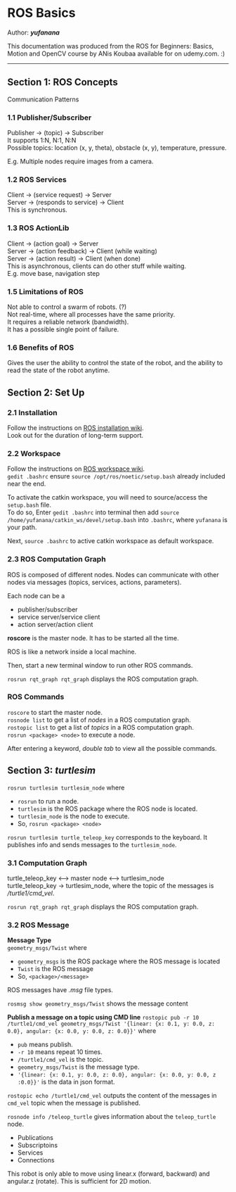 # ROS Basics

Author: __*yufanana*__

This documentation was produced from the ROS for Beginners: Basics, Motion and OpenCV course by ANis Koubaa available for on udemy.com. :)
</br>
____

## Section 1: ROS Concepts

Communication Patterns

### 1.1 Publisher/Subscriber
Publisher ->  (topic) -> Subscriber </br>
It supports 1:N, N:1, N:N </br>
Possible topics: location (x, y, theta), obstacle (x, y), temperature, pressure.

E.g. Multiple nodes require images from a camera.

### 1.2 ROS Services
Client -> (service request) -> Server </br>
Server -> (responds to service) -> Client </br>
This is synchronous.

### 1.3 ROS ActionLib
Client -> (action goal) -> Server </br>
Server -> (action feedback) -> Client (while waiting) </br>
Server -> (action result) -> Client (when done) </br>
This is asynchronous, clients can do other stuff while waiting.</br>
E.g. move base, navigation step

### 1.5 Limitations of ROS
Not able to control a swarm of robots. (?)</br>
Not real-time, where all processes have the same priority. </br>
It requires a reliable network (bandwidth). </br>
It has a possible single point of failure. </br>

### 1.6 Benefits of ROS
Gives the user the ability to control the state of the robot, and the ability to read the state of the robot anytime.

## Section 2: Set Up
### 2.1 Installation
Follow the instructions on [ROS installation wiki](http://wiki.ros.org/ROS/Installation_). </br>
Look out for the duration of long-term support.

### 2.2 Workspace
Follow the instructions on [ROS workspace wiki](https://wiki.ros.org/ROS/Tutorials/InstallingandConfiguringROSEnvironment). </br>
`gedit .bashrc` ensure `source /opt/ros/noetic/setup.bash` already included near the end. </br>

To activate the catkin workspace, you will need to source/access the `setup.bash` file. </br>
To do so, Enter `gedit .bashrc` into terminal then add `source /home/yufanana/catkin_ws/devel/setup.bash` into `.bashrc`, where `yufanana` is your path.

Next, `source .bashrc` to active catkin workspace as default workspace.

### 2.3 ROS Computation Graph
ROS is composed of different nodes. Nodes can communicate with other nodes via messages (topics, services, actions, parameters). 

Each node can be a 
- publisher/subscriber
- service server/service client
- action server/action client

__roscore__ is the master node. It has to be started all the time.

ROS is like a network inside a local machine.

Then, start a new terminal window to run other ROS commands.

`rosrun rqt_graph rqt_graph` displays the ROS computation graph.

### ROS Commands
`roscore` to start the master node. <br>
`rosnode list` to get a list of *nodes* in a ROS computation graph. <br>
`rostopic list` to get a list of *topics* in a ROS computation graph. <br>
`rosrun <package> <node>` to execute a node.

After entering a keyword, *double tab* to view all the possible commands.

## Section 3: *turtlesim*
`rosrun turtlesim turtlesim_node` where<br>
- `rosrun` to run a node. <br>
- `turtlesim` is the ROS package where the ROS node is located. <br>
- `turtlesim_node` is the node to execute.
- So, `rosrun <package> <node>`

`rosrun turtlesim turtle_teleop_key` corresponds to the keyboard. It publishes info and sends messages to the `turtlesim_node`.

### 3.1 Computation Graph
turtle_teleop_key <--> master node <--> turtlesim_node <br>
turtle_teleop_key -> turtlesim_node, where the topic of the messages is */turtle1/cmd_vel*.

`rosrun rqt_graph rqt_graph` displays the ROS computation graph.

### 3.2 ROS Message

__Message Type__ <br>
`geometry_msgs/Twist` where
- `geometry_msgs` is the ROS package where the ROS message is located
- `Twist` is the ROS message
- So, `<package>/<message>`

ROS messages have *.msg* file types.

`rosmsg show geometry_msgs/Twist` shows the message content

__Publish a message on a topic using CMD line__
`rostopic pub -r 10 /turtle1/cmd_vel geometry_msgs/Twist '{linear: {x: 0.1, y: 0.0, z: 0.0}, angular: {x: 0.0, y: 0.0, z: 0.0}}'` where
- `pub` means publish.
- `-r 10` means repeat 10 times.
- `/turtle1/cmd_vel` is the topic.
- `geometry_msgs/Twist` is the message type.
- `'{linear: {x: 0.1, y: 0.0, z: 0.0}, angular: {x: 0.0, y: 0.0, z :0.0}}'` is the data in json format.

`rostopic echo /turtle1/cmd_vel` outputs the content of the messages in `cmd_vel` topic when the message is published.

`rosnode info /teleop_turtle` gives information about the `teleop_turtle` node.
- Publications
- Subscriptoins
- Services
- Connections

This robot is only able to move using linear.x (forward, backward) and angular.z (rotate). This is sufficient for 2D motion.